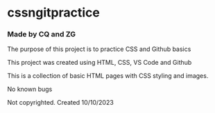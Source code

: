 # cssngitpractice
### Made by CQ and ZG

The purpose of this project is to practice CSS and Github basics

This project was created using HTML, CSS, VS Code and Github

This is a collection of basic HTML pages with CSS styling and images.

No known bugs

Not copyrighted. Created 10/10/2023
